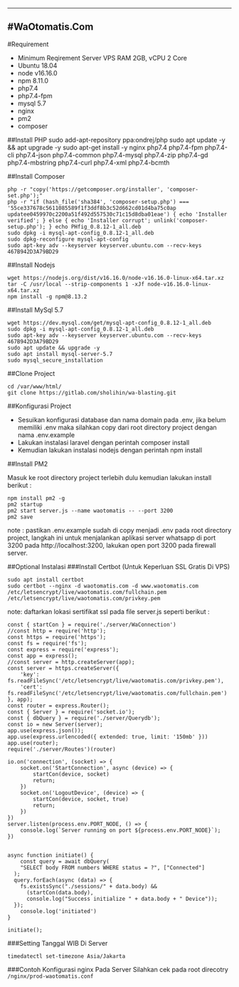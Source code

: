 ----------------------------------
#WaOtomatis.Com
----------------------------------
#Requirement 
- Minimum Reqirement Server VPS RAM 2GB, vCPU 2 Core 
- Ubuntu 18.04
- node v16.16.0
- npm 8.11.0
- php7.4
- php7.4-fpm
- mysql 5.7
- nginx
- pm2
- composer
  
##Install PHP
sudo add-apt-repository ppa:ondrej/php
sudo apt update -y && apt upgrade -y
sudo apt-get install -y nginx php7.4 php7.4-fpm php7.4-cli php7.4-json php7.4-common php7.4-mysql php7.4-zip php7.4-gd php7.4-mbstring php7.4-curl php7.4-xml php7.4-bcmth

##Install Composer
```
php -r "copy('https://getcomposer.org/installer', 'composer-set.php');"
php -r "if (hash_file('sha384', 'composer-setup.php') === '55ce337678c5611085589f1f3ddf8b3c52d662cd01d4ba75c0ap updatee0459970c2200a51f492d557530c71c15d8dba01eae') { echo 'Installer verified'; } else { echo 'Installer corrupt'; unlink('composer-setup.php'); } echo PHfig_0.8.12-1_all.deb
sudo dpkg -i mysql-apt-config_0.8.12-1_all.deb
sudo dpkg-reconfigure mysql-apt-config 
sudo apt-key adv --keyserver keyserver.ubuntu.com --recv-keys 467B942D3A79BD29
```

##Install Nodejs
```
wget https://nodejs.org/dist/v16.16.0/node-v16.16.0-linux-x64.tar.xz
tar -C /usr/local --strip-components 1 -xJf node-v16.16.0-linux-x64.tar.xz
npm install -g npm@8.13.2
```

##Install MySql 5.7
```
wget https://dev.mysql.com/get/mysql-apt-config_0.8.12-1_all.deb
sudo dpkg -i mysql-apt-config_0.8.12-1_all.deb
sudo apt-key adv --keyserver keyserver.ubuntu.com --recv-keys 467B942D3A79BD29
sudo apt update && upgrade -y
sudo apt install mysql-server-5.7
sudo mysql_secure_installation
```

##Clone Project
```
cd /var/www/html/
git clone https://gitlab.com/sholihin/wa-blasting.git
```
##Konfigurasi Project
- Sesuikan konfigurasi database dan nama domain pada .env, jika belum memiliki .env maka silahkan copy dari root directory project dengan nama .env.example
- Lakukan instalasi laravel dengan perintah composer install
- Kemudian lakukan instalasi nodejs dengan perintah npm install
  
##Install PM2

Masuk ke root directory project terlebih dulu kemudian lakukan install berikut :
```
npm install pm2 -g
pm2 startup
pm2 start server.js --name waotomatis -- --port 3200
pm2 save
```
note : pastikan .env.example sudah di copy menjadi .env pada root directory project, langkah ini untuk menjalankan aplikasi server whatsapp di port 3200 pada http://localhost:3200, lakukan open port 3200 pada firewall server.

##Optional Instalasi
###Install Certbot (Untuk Keperluan SSL Gratis Di VPS)
```
sudo apt install certbot
sudo certbot --nginx -d waotomatis.com -d www.waotomatis.com
/etc/letsencrypt/live/waotomatis.com/fullchain.pem
/etc/letsencrypt/live/waotomatis.com/privkey.pem
```
note: daftarkan lokasi sertifikat ssl pada file server.js seperti berikut :
```
const { startCon } = require('./server/WaConnection')
//const http = require('http');
const https = require('https');
const fs = require('fs');
const express = require('express');
const app = express();
//const server = http.createServer(app);
const server = https.createServer({
    'key': fs.readFileSync('/etc/letsencrypt/live/waotomatis.com/privkey.pem'),
    'cert': fs.readFileSync('/etc/letsencrypt/live/waotomatis.com/fullchain.pem')
}, app);
const router = express.Router();
const { Server } = require('socket.io');
const { dbQuery } = require('./server/Querydb');
const io = new Server(server);
app.use(express.json());
app.use(express.urlencoded({ extended: true, limit: '150mb' }))
app.use(router);
require('./server/Routes')(router)

io.on('connection', (socket) => {
    socket.on('StartConnection', async (device) => {
        startCon(device, socket)
        return;
    })
    socket.on('LogoutDevice', (device) => {
        startCon(device, socket, true)
        return;
    })
})
server.listen(process.env.PORT_NODE, () => {
    console.log(`Server running on port ${process.env.PORT_NODE}`);
})


async function initiate() {
    const query = await dbQuery(
    "SELECT body FROM numbers WHERE status = ?", ["Connected"]
  );
  query.forEach(async (data) => {
    fs.existsSync("./sessions/" + data.body) &&
      (startCon(data.body),
      console.log("Success initialize " + data.body + " Device"));
  });
    console.log('initiated')
}

initiate();
```

###Setting Tanggal WIB Di Server
```
timedatectl set-timezone Asia/Jakarta
```

###Contoh Konfigurasi nginx Pada Server
Silahkan cek pada root direcotry ```/nginx/prod-waotomatis.conf```